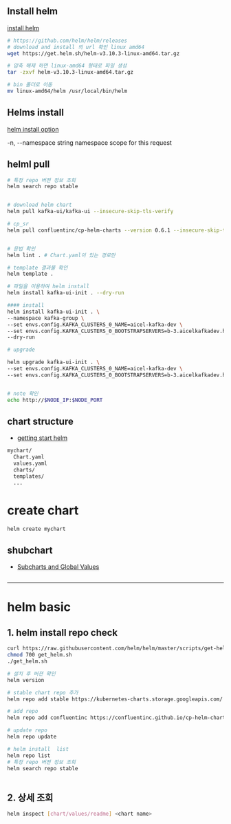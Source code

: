 ## Install helm 
[install helm](https://helm.sh/ko/docs/intro/install/)
```bash
# https://github.com/helm/helm/releases
# download and install 의 url 확인 linux amd64
wget https://get.helm.sh/helm-v3.10.3-linux-amd64.tar.gz

# 압축 해제 하면 linux-amd64 형태로 파일 생성
tar -zxvf helm-v3.10.3-linux-amd64.tar.gz

# bin 폴더로 이동 
mv linux-amd64/helm /usr/local/bin/helm
```

## Helms install 
[helm install option](https://helm.sh/docs/helm/helm_install/)

-n, --namespace string                namespace scope for this request




## helml pull 

```bash
# 특정 repo 버젼 정보 조회 
helm search repo stable


# download helm chart
helm pull kafka-ui/kafka-ui --insecure-skip-tls-verify

# cp_sr
helm pull confluentinc/cp-helm-charts --version 0.6.1 --insecure-skip-tls-verify


# 문법 확인
helm lint . # Chart.yaml이 있는 경로만

# template 결과물 확인
helm template . 

# 파일을 이용하여 helm install
helm install kafka-ui-init . --dry-run

#### install 
helm install kafka-ui-init . \
--namespace kafka-group \
--set envs.config.KAFKA_CLUSTERS_0_NAME=aicel-kafka-dev \
--set envs.config.KAFKA_CLUSTERS_0_BOOTSTRAPSERVERS=b-3.aicelkafkadev.ht33o6.c2.kafka.ap-northeast-2.amazonaws.com:9092 \
--dry-run

# upgrade

helm upgrade kafka-ui-init . \
--set envs.config.KAFKA_CLUSTERS_0_NAME=aicel-kafka-dev \
--set envs.config.KAFKA_CLUSTERS_0_BOOTSTRAPSERVERS=b-3.aicelkafkadev.ht33o6.c2.kafka.ap-northeast-2.amazonaws.com:9092 


# note 확인 
echo http://$NODE_IP:$NODE_PORT
```

## chart structure
- [getting start helm](https://helm.sh/docs/chart_template_guide/getting_started/)
```bash
mychart/
  Chart.yaml
  values.yaml
  charts/
  templates/
  ...
```



# create chart

```bash
helm create mychart

```



## shubchart
- [Subcharts and Global Values](https://helm.sh/docs/chart_template_guide/subcharts_and_globals/)
```
```



- - -

# helm basic 

## 1. helm install repo check
```bash
curl https://raw.githubusercontent.com/helm/helm/master/scripts/get-helm-3 > get_helm.sh
chmod 700 get_helm.sh
./get_helm.sh

# 설치 후 버젼 확인
helm version

# stable chart repo 추가
helm repo add stable https://kubernetes-charts.storage.googleapis.com/

# add repo 
helm repo add confluentinc https://confluentinc.github.io/cp-helm-charts/

# update repo
helm repo update 

# helm install  list
helm repo list 
# 특정 repo 버젼 정보 조회 
helm search repo stable



```

## 2. 상세 조회

```bash
helm inspect [chart/values/readme] <chart name>

```

